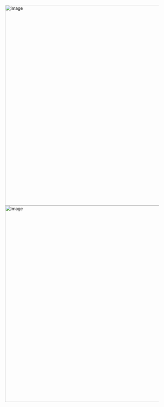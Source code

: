 <img width="656" alt="image" src="https://user-images.githubusercontent.com/89638496/200444667-1b1077a5-a904-4283-8a61-d6eebddaa7f5.png">
<img width="644" alt="image" src="https://user-images.githubusercontent.com/89638496/200444685-c937c69f-c302-4202-b388-23b3e650b186.png">
